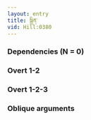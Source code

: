 ```yaml
---
layout: entry
title: སྒྲིན་
vid: Hill:0380
---
```

### Dependencies (N = 0)


### Overt 1-2


### Overt 1-2-3


### Oblique arguments
